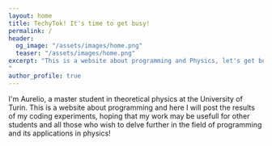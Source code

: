 ```yaml
---
layout: home
title: TechyTok! It's time to get busy!
permalink: /
header:
  og_image: "/assets/images/home.png"
  teaser: "/assets/images/home.png"
excerpt: "This is a website about programming and Physics, let's get busy!
"
author_profile: true
---
```

I'm Aurelio, a master student in theoretical physics at the University of Turin.
This is a website about programming and here I will post the results of my coding experiments, hoping that my work may be usefull for other students and all those who wish to delve further in the field of programming and its applications in physics!
